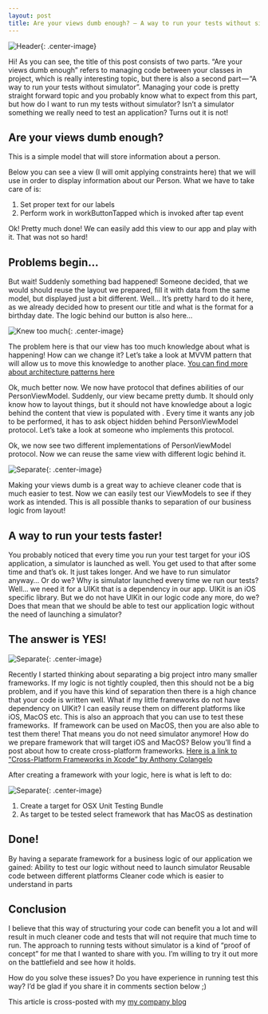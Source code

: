 ```yaml
---
layout: post
title: Are your views dumb enough? — A way to run your tests without simulator
---
```


![Header](/images/are-views-dumb-enough/turbo.jpeg){: .center-image}

Hi! As you can see, the title of this post consists of two parts. “Are your views dumb enough” refers to managing code between your classes in project, which is really interesting topic, but there is also a second part — “A way to run your tests without simulator”. Managing your code is pretty straight forward topic and you probably know what to expect from this part, but how do I want to run my tests without simulator? Isn’t a simulator something we really need to test an application? Turns out it is not!

Are your views dumb enough?
---
This is a simple model that will store information about a person.
<script src="https://gist.github.com/Eluss/9d6ae51c95789be142e1136cb07a176f.js"></script>


Below you can see a view (I will omit applying constraints here) that we will use in order to display information about our Person. What we have to take care of is:

1. Set proper text for our labels
2. Perform work in workButtonTapped which is invoked after tap event

<script src="https://gist.github.com/Eluss/f72bd4830a6f0a818281c468f666ee94.js"></script>

Ok! Pretty much done! We can easily add this view to our app and play with it. That was not so hard!

Problems begin…
---
But wait! Suddenly something bad happened! Someone decided, that we would should reuse the layout we prepared, fill it with data from the same model, but displayed just a bit different. Well… It’s pretty hard to do it here, as we already decided how to present our title and what is the format for a birthday date. The logic behind our button is also here…

![Knew too much](/images/are-views-dumb-enough/knew-too-much.jpg){: .center-image}

The problem here is that our view has too much knowledge about what is happening! How can we change it? Let’s take a look at MVVM pattern that will allow us to move this knowledge to another place.
[You can find more about architecture patterns here](https://medium.com/ios-os-x-development/ios-architecture-patterns-ecba4c38de52#.fbormp201)

<script src="https://gist.github.com/Eluss/0446c0be1eb12a0fc972a15eaebd31be.js"></script>

Ok, much better now. We now have protocol that defines abilities of our PersonViewModel. Suddenly, our view became pretty dumb. It should only know how to layout things, but it should not have knowledge about a logic behind the content that view is populated with . Every time it wants any job to be performed, it has to ask object hidden behind PersonViewModel protocol. Let’s take a look at someone who implements this protocol.

<script src="https://gist.github.com/Eluss/fc0212d0861c469b9a7e38046d10f633.js"></script>

Ok, we now see two different implementations of PersonViewModel protocol. Now we can reuse the same view with different logic behind it.

![Separate](/images/are-views-dumb-enough/yoda-separate.jpeg){: .center-image}

Making your views dumb is a great way to achieve cleaner code that is much easier to test. Now we can easily test our ViewModels to see if they work as intended. This is all possible thanks to separation of our business logic from layout!

A way to run your tests faster!
---
You probably noticed that every time you run your test target for your iOS application, a simulator is launched as well. You get used to that after some time and that’s ok. It just takes longer. And we have to run simulator anyway… Or do we?
Why is simulator launched every time we run our tests?
Well… we need it for a UIKit that is a dependency in our app. UIKit is an iOS specific library.
But we do not have UIKit in our logic code any more, do we?
Does that mean that we should be able to test our application logic without the need of launching a simulator?

The answer is YES!
---

![Separate](/images/are-views-dumb-enough/running-tests.jpg){: .center-image}

Recently I started thinking about separating a big project intro many smaller frameworks. If my logic is not tightly coupled, then this should not be a big problem, and if you have this kind of separation then there is a high chance that your code is written well. What if my little frameworks do not have dependency on UIKit? I can easily reuse them on different platforms like iOS, MacOS etc. This is also an approach that you can use to test these frameworks. 
If framework can be used on MacOS, then you are also able to test them there! That means you do not need simulator anymore!
How do we prepare framework that will target iOS and MacOS? Below you’ll find a post about how to create cross-platform frameworks.
[Here is a link to “Cross-Platform Frameworks in Xcode” by Anthony Colangelo](https://acolangelo.com/blog/cross-platform-frameworks-in-xcode)

After creating a framework with your logic, here is what is left to do:

![Separate](/images/are-views-dumb-enough/test-target.png){: .center-image}

1. Create a target for OSX Unit Testing Bundle
2. As target to be tested select framework that has MacOS as destination

Done!
---
By having a separate framework for a business logic of our application we gained:
Ability to test our logic without need to launch simulator
Reusable code between different platforms
Cleaner code which is easier to understand in parts

Conclusion
---

I believe that this way of structuring your code can benefit you a lot and will result in much cleaner code and tests that will not require that much time to run. The approach to running tests without simulator is a kind of “proof of concept” for me that I wanted to share with you. I’m willing to try it out more on the battlefield and see how it holds. 

How do you solve these issues? Do you have experience in running test this way? I’d be glad if you share it in comments section below ;)

This article is cross-posted with my [my company blog](http://blog.brightinventions.pl/)
